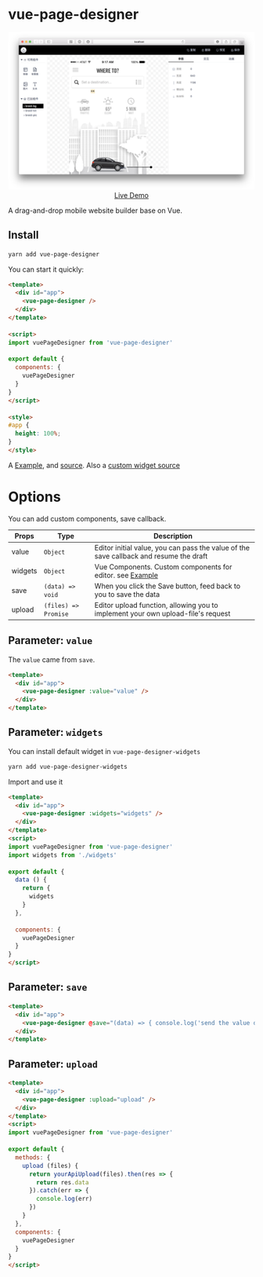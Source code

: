 # vue-page-designer

<p align="center">
  <a href="https://fireyy.github.io/vue-page-designer/" target="_blank">
    <img src="screen.png" width="700px">
    <br>
    Live Demo
  </a>
</p>

A drag-and-drop mobile website builder base on Vue.

## Install

```bash
yarn add vue-page-designer
```

You can start it quickly:

```html
<template>
  <div id="app">
    <vue-page-designer />
  </div>
</template>

<script>
import vuePageDesigner from 'vue-page-designer'

export default {
  components: {
    vuePageDesigner
  }
}
</script>

<style>
#app {
  height: 100%;
}
</style>
```

A [Example](https://fireyy.github.io/vue-page-designer/), and [source](./example/). Also a [custom widget source](./example/widgets)

# Options

You can add custom components, save callback.

| Props | Type | Description |
| -------- | -------- | -------- |
| value | `Object` | Editor initial value, you can pass the value of the save callback and resume the draft |
| widgets | `Object` | Vue Components. Custom components for editor. see [Example](https://github.com/fireyy/vue-page-designer-widgets/blob/master/src/index.js) |
| save | `(data) => void` | When you click the Save button, feed back to you to save the data |
| upload | `(files) => Promise` | Editor upload function, allowing you to implement your own upload-file's request |

## Parameter: `value`

The `value` came from `save`.

```html
<template>
  <div id="app">
    <vue-page-designer :value="value" />
  </div>
</template>
```

## Parameter: `widgets`

You can install default widget in `vue-page-designer-widgets`

```bash
yarn add vue-page-designer-widgets
```

Import and use it

```html
<template>
  <div id="app">
    <vue-page-designer :widgets="widgets" />
  </div>
</template>
<script>
import vuePageDesigner from 'vue-page-designer'
import widgets from './widgets'

export default {
  data () {
    return {
      widgets
    }
  },

  components: {
    vuePageDesigner
  }
}
</script>
```

## Parameter: `save`

```html
<template>
  <div id="app">
    <vue-page-designer @save="(data) => { console.log('send the value data to your server', data) }" />
  </div>
</template>
```

## Parameter: `upload`

```html
<template>
  <div id="app">
    <vue-page-designer :upload="upload" />
  </div>
</template>
<script>
import vuePageDesigner from 'vue-page-designer'

export default {
  methods: {
    upload (files) {
      return yourApiUpload(files).then(res => {
        return res.data
      }).catch(err => {
        console.log(err)
      })
    }
  },
  components: {
    vuePageDesigner
  }
}
</script>
```
